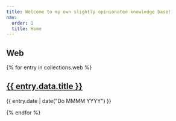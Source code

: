 ```yaml
---
title: Welcome to my own slightly opinionated knowledge base!
nav:
  order: 1
  title: Home
---
```


<h2>Web</h2>
<div class="stack">
{% for entry in collections.web %}
  <article class="card">
    <h2 class="card__title"><a href="{{ entry.url }}">{{ entry.data.title }}</a></h2>
    <p class="card__meta">{{ entry.date | date("Do MMMM YYYY") }}</p>
  </article>
{% endfor %}
</div>
